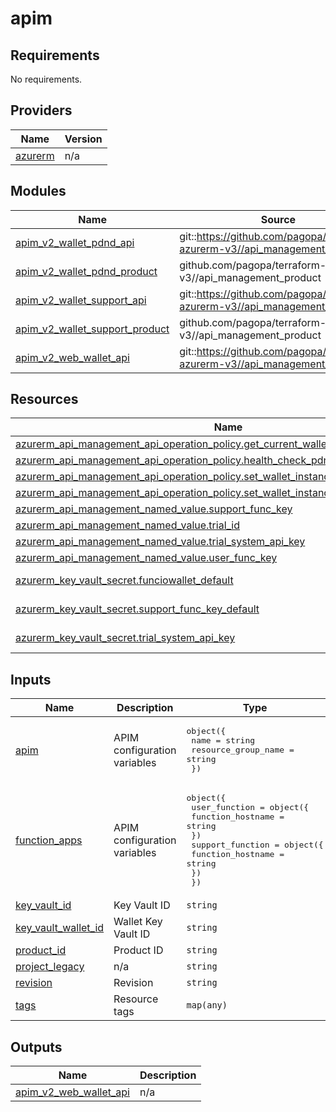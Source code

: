 # apim

<!-- BEGIN_TF_DOCS -->
## Requirements

No requirements.

## Providers

| Name | Version |
|------|---------|
| <a name="provider_azurerm"></a> [azurerm](#provider\_azurerm) | n/a |

## Modules

| Name | Source | Version |
|------|--------|---------|
| <a name="module_apim_v2_wallet_pdnd_api"></a> [apim\_v2\_wallet\_pdnd\_api](#module\_apim\_v2\_wallet\_pdnd\_api) | git::https://github.com/pagopa/terraform-azurerm-v3//api_management_api | v8.12.2 |
| <a name="module_apim_v2_wallet_pdnd_product"></a> [apim\_v2\_wallet\_pdnd\_product](#module\_apim\_v2\_wallet\_pdnd\_product) | github.com/pagopa/terraform-azurerm-v3//api_management_product | v8.27.0 |
| <a name="module_apim_v2_wallet_support_api"></a> [apim\_v2\_wallet\_support\_api](#module\_apim\_v2\_wallet\_support\_api) | git::https://github.com/pagopa/terraform-azurerm-v3//api_management_api | v8.12.2 |
| <a name="module_apim_v2_wallet_support_product"></a> [apim\_v2\_wallet\_support\_product](#module\_apim\_v2\_wallet\_support\_product) | github.com/pagopa/terraform-azurerm-v3//api_management_product | v8.27.0 |
| <a name="module_apim_v2_web_wallet_api"></a> [apim\_v2\_web\_wallet\_api](#module\_apim\_v2\_web\_wallet\_api) | git::https://github.com/pagopa/terraform-azurerm-v3//api_management_api | v8.12.2 |

## Resources

| Name | Type |
|------|------|
| [azurerm_api_management_api_operation_policy.get_current_wallet_instance_status_policy](https://registry.terraform.io/providers/hashicorp/azurerm/latest/docs/resources/api_management_api_operation_policy) | resource |
| [azurerm_api_management_api_operation_policy.health_check_pdnd_policy](https://registry.terraform.io/providers/hashicorp/azurerm/latest/docs/resources/api_management_api_operation_policy) | resource |
| [azurerm_api_management_api_operation_policy.set_wallet_instance_status_pdnd_policy](https://registry.terraform.io/providers/hashicorp/azurerm/latest/docs/resources/api_management_api_operation_policy) | resource |
| [azurerm_api_management_api_operation_policy.set_wallet_instance_status_policy](https://registry.terraform.io/providers/hashicorp/azurerm/latest/docs/resources/api_management_api_operation_policy) | resource |
| [azurerm_api_management_named_value.support_func_key](https://registry.terraform.io/providers/hashicorp/azurerm/latest/docs/resources/api_management_named_value) | resource |
| [azurerm_api_management_named_value.trial_id](https://registry.terraform.io/providers/hashicorp/azurerm/latest/docs/resources/api_management_named_value) | resource |
| [azurerm_api_management_named_value.trial_system_api_key](https://registry.terraform.io/providers/hashicorp/azurerm/latest/docs/resources/api_management_named_value) | resource |
| [azurerm_api_management_named_value.user_func_key](https://registry.terraform.io/providers/hashicorp/azurerm/latest/docs/resources/api_management_named_value) | resource |
| [azurerm_key_vault_secret.funciowallet_default](https://registry.terraform.io/providers/hashicorp/azurerm/latest/docs/data-sources/key_vault_secret) | data source |
| [azurerm_key_vault_secret.support_func_key_default](https://registry.terraform.io/providers/hashicorp/azurerm/latest/docs/data-sources/key_vault_secret) | data source |
| [azurerm_key_vault_secret.trial_system_api_key](https://registry.terraform.io/providers/hashicorp/azurerm/latest/docs/data-sources/key_vault_secret) | data source |

## Inputs

| Name | Description | Type | Default | Required |
|------|-------------|------|---------|:--------:|
| <a name="input_apim"></a> [apim](#input\_apim) | APIM configuration variables | <pre>object({<br/>    name                = string<br/>    resource_group_name = string<br/>  })</pre> | n/a | yes |
| <a name="input_function_apps"></a> [function\_apps](#input\_function\_apps) | APIM configuration variables | <pre>object({<br/>    user_function = object({<br/>      function_hostname = string<br/>    })<br/>    support_function = object({<br/>      function_hostname = string<br/>    })<br/>  })</pre> | n/a | yes |
| <a name="input_key_vault_id"></a> [key\_vault\_id](#input\_key\_vault\_id) | Key Vault ID | `string` | n/a | yes |
| <a name="input_key_vault_wallet_id"></a> [key\_vault\_wallet\_id](#input\_key\_vault\_wallet\_id) | Wallet Key Vault ID | `string` | n/a | yes |
| <a name="input_product_id"></a> [product\_id](#input\_product\_id) | Product ID | `string` | n/a | yes |
| <a name="input_project_legacy"></a> [project\_legacy](#input\_project\_legacy) | n/a | `string` | n/a | yes |
| <a name="input_revision"></a> [revision](#input\_revision) | Revision | `string` | `"v1"` | no |
| <a name="input_tags"></a> [tags](#input\_tags) | Resource tags | `map(any)` | n/a | yes |

## Outputs

| Name | Description |
|------|-------------|
| <a name="output_apim_v2_web_wallet_api"></a> [apim\_v2\_web\_wallet\_api](#output\_apim\_v2\_web\_wallet\_api) | n/a |
<!-- END_TF_DOCS -->
